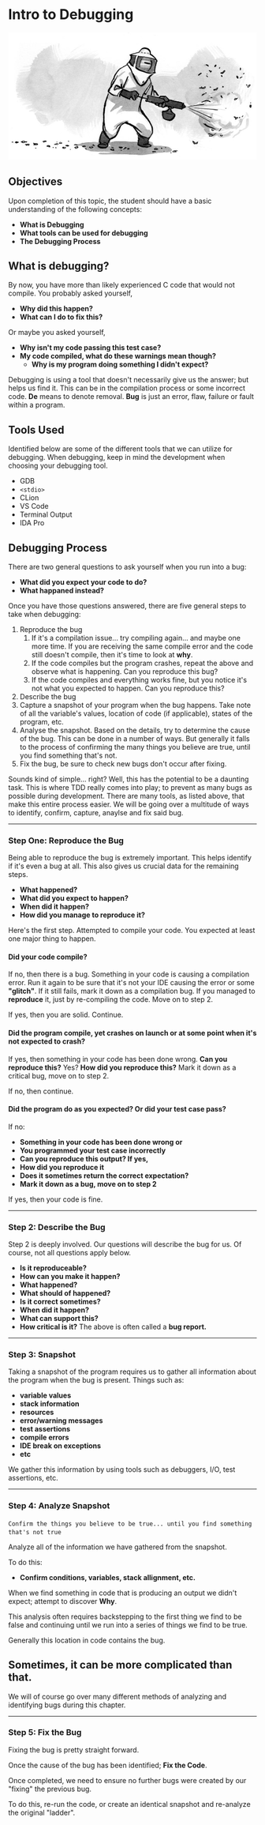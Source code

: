 # Intro to Debugging

![](/assets/debugging.jpg)

## Objectives

Upon completion of this topic, the student should have a basic understanding of the following concepts:


* **What is Debugging**
* **What tools can be used for debugging**
* **The Debugging Process**

## What is debugging?

By now, you have more than likely experienced C code that would not compile. You probably asked yourself, 

* **Why did this happen?** 
* **What can I do to fix this?**

Or maybe you asked yourself,

* **Why isn't my code passing this test case?**
* **My code compiled, what do these warnings mean though?**
    * **Why is my program doing something I didn't expect?**

Debugging is using a tool that doesn't necessarily give us the answer; but helps us find it.  This can be in the compilation process or some incorrect code. 
**De** means to denote removal. **Bug** is just an error, flaw, failure or fault within a program.

## Tools Used

Identified below are some of the different tools that we can utilize for debugging.  When debugging, keep in mind the development when choosing your debugging tool.

* GDB
* `<stdio>`
* CLion
* VS Code
* Terminal Output
* IDA Pro

## Debugging Process

There are two general questions to ask yourself when you run into a bug:

* **What did you expect your code to do?**
* **What happaned instead?**

Once you have those questions answered, there are five general steps to take when debugging:

1. Reproduce the bug
   1. If it's a compilation issue... try compiling again... and maybe one more time. If you are receiving the same compile error and the code still doesn't compile, then it's time to look at **why**. 
   2. If the code compiles but the program crashes, repeat the above and observe what is happening. Can you reproduce this bug?
   3. If the code compiles and everything works fine, but you notice it's not what you expected to happen. Can you reproduce this?
2. Describe the bug
3. Capture a snapshot of your program when the bug happens. Take note of all the variable's values, location of code (if applicable), states of the program, etc. 
4. Analyse the snapshot. Based on the details, try to determine the cause of the bug. This can be done in a number of ways. But generally it falls to the process of confirming the many things you believe are true, until you find something that's not. 
5. Fix the bug, be sure to check new bugs don't occur after fixing. 

Sounds kind of simple... right? Well, this has the potential to be a daunting task. This is where TDD really comes into play; to prevent as many bugs as possible during development. There are many tools, as listed above, that make this entire process easier. We will be going over a multitude of ways to identify, confirm, capture, anaylse and fix said bug. 

---

### Step One: Reproduce the Bug

Being able to reproduce the bug is extremely important. This helps identify if it's even a bug at all. This also gives us crucial data for the remaining steps. 

* **What happened?**
* **What did you expect to happen?**
* **When did it happen?**
* **How did you manage to reproduce it?**

Here's the first step. Attempted to compile your code. You expected at least one major thing to happen. 

#### Did your code compile?

If no, then there is a bug. Something in your code is causing a compilation error. Run it again to be sure that it's not your IDE causing the error or some **"glitch"**. If it still fails, mark it down as a compilation bug. If you managed to **reproduce** it, just by re-compiling the code. Move on to step 2. 

If yes, then you are solid. Continue.

#### Did the program compile, yet crashes on launch or at some point when it's not expected to crash?

If yes, then something in your code has been done wrong. **Can you reproduce this?** Yes? **How did you reproduce this?** Mark it down as a critical bug, move on to step 2. 

If no, then continue. 

#### Did the program do as you expected? Or did your test case pass?

If no:
* **Something in your code has been done wrong or** 
* **You programmed your test case incorrectly** 
* **Can you reproduce this output? If yes,** 
* **How did you reproduce it**
* **Does it sometimes return the correct expectation?** 
* **Mark it down as a bug, move on to step 2** 

If yes, then your code is fine. 

---

### Step 2: Describe the Bug

Step 2 is deeply involved. Our questions will describe the bug for us. Of course, not all questions apply below. 

* **Is it reproduceable?**
* **How can you make it happen?**
* **What happened?**
* **What should of happened?**
* **Is it correct sometimes?**
* **When did it happen?**
* **What can support this?**
* **How critical is it?**
The above is often called a **bug report.**

---

### Step 3: Snapshot

Taking a snapshot of the program requires us to gather all information about the program when the bug is present. 
Things such as: 

* **variable values**
* **stack information**
* **resources**
* **error/warning messages**
* **test assertions**
* **compile errors**
* **IDE break on exceptions**
* **etc**

We gather this information by using tools such as debuggers, I/O, test assertions, etc. 

---

### Step 4: Analyze Snapshot

`Confirm the things you believe to be true... until you find something that's not true`

Analyze all of the information we have gathered from the snapshot. 

To do this:
* **Confirm conditions, variables, stack allignment, etc.**

When we find something in code that is producing an output we didn't expect; attempt to discover **Why**. 

This analysis often requires backstepping to the first thing we find to be false and continuing until we run into a series of things we find to be true. 

Generally this location in code contains the bug. 
## Sometimes, it can be more complicated than that.

We will of course go over many different methods of analyzing and identifying bugs during this chapter. 

---

### Step 5: Fix the Bug

Fixing the bug is pretty straight forward. 

Once the cause of the bug has been identified; **Fix the Code**. 

Once completed, we need to ensure no further bugs were created by our "fixing" the previous bug. 

To do this, re-run the code, or create an identical snapshot and re-analyze the original "ladder". 
